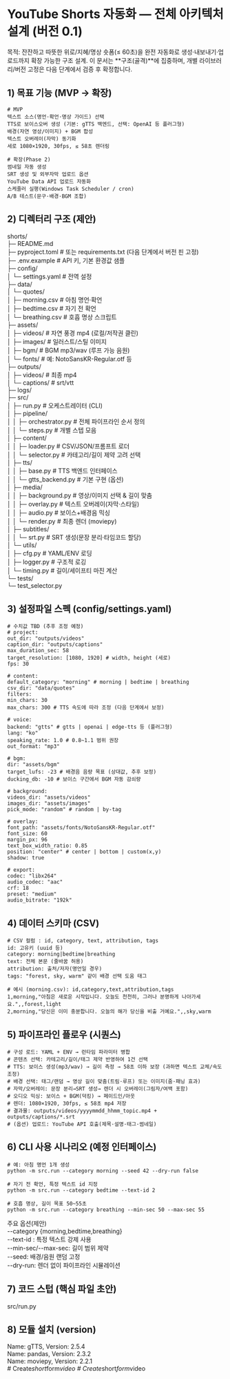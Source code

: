 # YouTube Shorts 자동화 — 전체 아키텍처 설계 (버전 0.1)

목적: 잔잔하고 따뜻한 위로/지혜/명상 숏폼(≤ 60초)을 완전 자동화로 생성·내보내기·업로드까지 확장 가능한 구조 설계. 이 문서는 **구조(골격)**에 집중하며, 개별 라이브러리/버전 고정은 다음 단계에서 검증 후 확정합니다.

## 1) 목표 기능 (MVP → 확장)
    # MVP
    텍스트 소스(명언·확언·명상 가이드) 선택
    TTS로 보이스오버 생성 (기본: gTTS 백엔드, 선택: OpenAI 등 플러그형)
    배경(자연 영상/이미지) + BGM 합성
    텍스트 오버레이(자막) 동기화
    세로 1080×1920, 30fps, ≤ 58초 렌더링
    
    # 확장(Phase 2)
    썸네일 자동 생성
    SRT 생성 및 외부자막 업로드 옵션
    YouTube Data API 업로드 자동화
    스케줄러 실행(Windows Task Scheduler / cron)
    A/B 테스트(문구·배경·BGM 조합)

## 2) 디렉터리 구조 (제안)
   shorts/  
   ├─ README.md  
   ├─ pyproject.toml # 또는 requirements.txt (다음 단계에서 버전 핀 고정)  
   ├─ .env.example # API 키, 기본 환경값 샘플  
   ├─ config/  
   │ └─ settings.yaml # 전역 설정  
   ├─ data/  
   │ └─ quotes/  
   │ ├─ morning.csv # 아침 명언·확언  
   │ ├─ bedtime.csv # 자기 전 확언  
   │ └─ breathing.csv # 호흡 명상 스크립트  
   ├─ assets/  
   │ ├─ videos/ # 자연 풍경 mp4 (로컬/저작권 클린)  
   │ ├─ images/ # 일러스트/스틸 이미지  
   │ ├─ bgm/ # BGM mp3/wav (루프 가능 음원)  
   │ └─ fonts/ # 예: NotoSansKR-Regular.otf 등  
   ├─ outputs/  
   │ ├─ videos/ # 최종 mp4  
   │ └─ captions/ # srt/vtt  
   ├─ logs/  
   ├─ src/  
   │ ├─ run.py # 오케스트레이터 (CLI)  
   │ ├─ pipeline/  
   │ │ ├─ orchestrator.py # 전체 파이프라인 순서 정의  
   │ │ └─ steps.py # 개별 스텝 모음  
   │ ├─ content/  
   │ │ ├─ loader.py # CSV/JSON/프롬프트 로더  
   │ │ └─ selector.py # 카테고리/길이 제약 고려 선택  
   │ ├─ tts/  
   │ │ ├─ base.py # TTS 백엔드 인터페이스  
   │ │ └─ gtts_backend.py # 기본 구현 (옵션)  
   │ ├─ media/  
   │ │ ├─ background.py # 영상/이미지 선택 & 길이 맞춤  
   │ │ ├─ overlay.py # 텍스트 오버레이(자막·스타일)  
   │ │ ├─ audio.py # 보이스+배경음 믹싱  
   │ │ └─ render.py # 최종 렌더 (moviepy)  
   │ ├─ subtitles/  
   │ │ └─ srt.py # SRT 생성(문장 분리·타임코드 할당)  
   │ └─ utils/  
   │ ├─ cfg.py # YAML/ENV 로딩  
   │ ├─ logger.py # 구조적 로깅  
   │ └─ timing.py # 길이/세이프티 마진 계산  
   └─ tests/  
   └─ test_selector.py  

## 3) 설정파일 스펙 (config/settings.yaml)
    # 수치값 TBD (추후 조정 예정)
    # project:
    out_dir: "outputs/videos"
    caption_dir: "outputs/captions"
    max_duration_sec: 58
    target_resolution: [1080, 1920] # width, height (세로)
    fps: 30
    
    # content:
    default_category: "morning" # morning | bedtime | breathing
    csv_dir: "data/quotes"
    filters:
    min_chars: 30
    max_chars: 300 # TTS 속도에 따라 조정 (다음 단계에서 보정)
    
    # voice:
    backend: "gtts" # gtts | openai | edge-tts 등 (플러그형)
    lang: "ko"
    speaking_rate: 1.0 # 0.8~1.1 범위 권장
    out_format: "mp3"
    
    # bgm:
    dir: "assets/bgm"
    target_lufs: -23 # 배경음 음량 목표 (상대값, 추후 보정)
    ducking_db: -10 # 보이스 구간에서 BGM 자동 감쇠량
    
    # background:
    videos_dir: "assets/videos"
    images_dir: "assets/images"
    pick_mode: "random" # random | by-tag
    
    # overlay:
    font_path: "assets/fonts/NotoSansKR-Regular.otf"
    font_size: 60
    margin_px: 96
    text_box_width_ratio: 0.85
    position: "center" # center | bottom | custom(x,y)
    shadow: true
    
    # export:
    codec: "libx264"
    audio_codec: "aac"
    crf: 18
    preset: "medium"
    audio_bitrate: "192k"

## 4) 데이터 스키마 (CSV)
    # CSV 컬럼 : id, category, text, attribution, tags
    id: 고유키 (uuid 등)
    category: morning|bedtime|breathing
    text: 전체 본문 (줄바꿈 허용)
    attribution: 출처/저자(명언일 경우)
    tags: "forest, sky, warm" 같이 배경 선택 도움 태그

    # 예시 (morning.csv): id,category,text,attribution,tags
    1,morning,"아침은 새로운 시작입니다. 오늘도 천천히, 그러나 분명하게 나아가세요.",,forest,light
    2,morning,"당신은 이미 충분합니다. 오늘의 해가 당신을 비출 거예요.",,sky,warm

## 5) 파이프라인 플로우 (시퀀스)
    # 구성 로드: YAML + ENV → 런타임 파라미터 병합
    # 콘텐츠 선택: 카테고리/길이/태그 제약 반영하여 1건 선택
    # TTS: 보이스 생성(mp3/wav) → 길이 측정 → 58초 이하 보장 (과하면 텍스트 교체/속도 조정)
    # 배경 선택: 태그/랜덤 → 영상 길이 맞춤(트림·루프) 또는 이미지(줌·패닝 효과)
    # 자막/오버레이: 문장 분리→SRT 생성→ 렌더 시 오버레이(그림자/여백 포함)
    # 오디오 믹싱: 보이스 + BGM(덕킹) → 페이드인/아웃
    # 렌더: 1080×1920, 30fps, ≤ 58초 mp4 저장
    # 결과물: outputs/videos/yyyymmdd_hhmm_topic.mp4 + outputs/captions/*.srt
    # (옵션) 업로드: YouTube API 호출(제목·설명·태그·썸네일)

## 6) CLI 사용 시나리오 (예정 인터페이스)
    # 예: 아침 명언 1개 생성
    python -m src.run --category morning --seed 42 --dry-run false 
    
    # 자기 전 확언, 특정 텍스트 id 지정
    python -m src.run --category bedtime --text-id 2 
    
    # 호흡 명상, 길이 목표 50~55초
    python -m src.run --category breathing --min-sec 50 --max-sec 55
주요 옵션(제안)  
--category {morning,bedtime,breathing}  
--text-id <id>: 특정 텍스트 강제 사용  
--min-sec/--max-sec: 길이 범위 제약  
--seed: 배경/음원 랜덤 고정  
--dry-run: 렌더 없이 파이프라인 시뮬레이션  

## 7) 코드 스텁 (핵심 파일 초안)
src/run.py  

## 8) 모듈 설치 (version)
   Name: gTTS, Version: 2.5.4  
   Name: pandas, Version: 2.3.2  
   Name: moviepy, Version: 2.2.1  
   #   C r e a t e _ s h o r t _ f o r m _ v i d e o 
 
 #   C r e a t e _ s h o r t _ f o r m _ v i d e o 
  
 
